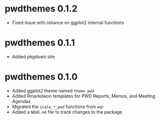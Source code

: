 # pwdthemes 0.1.2

* Fixed issue with reliance on ggplot2 internal functions

# pwdthemes 0.1.1 

* Added pkgdown site

# pwdthemes 0.1.0

* Added ggplot2 theme named `theme_pwd`
* Added Rmarkdwon templates for PWD Reports, Memos, and Meeting Agendas
* Migrated the `scale_*_pwd` functions from `wqr`
* Added a `NEWS.md` file to track changes to the package.
